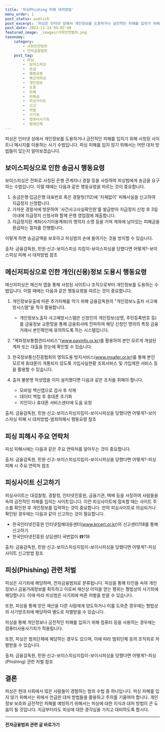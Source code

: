 ```yaml
---
title: '피싱Phishing 피해 대처방법'
menu_order: 1
post_status: publish
post_excerpt: '피싱은 인터넷 상에서 개인정보를 도용하거나 금전적인 피해를 입히기 위해 사칭된 사이트나 메시지를 이용하는 사기 수법입니다. 피싱 피해를 입지 않기 위해서는 어떤 대처 방법들이 있는지 알아보겠습니다.'
post_date: 2023-12-14 04:02:40
featured_image: _images/사회안전범죄.png
taxonomy:
    category:
        - 사회안전범죄
        - 전자금융범죄
    post_tag:
        - 피싱
        -  보이스피싱
        -  송금
        -  행동요령
        -  메신저피싱
        -  개인정보
        -  도용
        -  피해
        -  피해금
        -  피싱사이트
        -  신고
        -  처벌
        -  사기죄
        -  컴퓨터사기죄
        -  범죄단체
---
```



피싱은 인터넷 상에서 개인정보를 도용하거나 금전적인 피해를 입히기 위해 사칭된 사이트나 메시지를 이용하는 사기 수법입니다. 피싱 피해를 입지 않기 위해서는 어떤 대처 방법들이 있는지 알아보겠습니다.

## 보이스피싱으로 인한 송금시 행동요령

보이스피싱은 전화로 사칭된 은행 관계자나 경찰 등을 사칭하여 피싱범에게 송금을 요구하는 수법입니다. 이럴 때에는 다음과 같은 행동요령을 따르는 것이 중요합니다.

1. 송금은행·입금은행 대표번호 혹은 경찰청(112)에 '지체없이' 피해사실을 신고하여 지급정지 신청합니다.
2. 가까운 경찰서에 방문하여 '사건사고사실확인원'를 발급받아 지급정지 신청 후 3일 이내에 지급정지 신청서와 함께 은행 영업점에 제출합니다.
3. 지급정지된 계좌(사기이용계좌)의 명의자 소명 등을 거쳐 계좌에 남아있는 피해금을 환급하는 절차를 진행합니다.

이렇게 하면 송금금액을 보호하고 피싱범의 손에 들어가는 것을 방지할 수 있습니다.

출처: 금융감독원, 민원·신고-보이스피싱 지킴이-보이스피싱을 당했다면 어떻게?-보이스피싱 피해 시 대처방법 참조

## 메신저피싱으로 인한 개인(신용)정보 도용시 행동요령

메신저피싱은 메신저 앱을 통해 사칭된 사이트나 조직으로부터 개인정보를 도용하는 수법입니다. 이럴 때에는 다음과 같은 행동요령을 따르는 것이 중요합니다.

1. 개인정보유출에 따른 추가피해를 막기 위해 금융감독원의 "개인정보노출자 사고예방시스템"을 적극 활용합니다.
   - 개인정보노출자 사고예방시스템은 신청인의 개인정보(성명, 주민등록번호 등)를 금융정보 교환망을 통해 금융회사에 전파하여 해당 신청인 명의의 특정 금융거래시 본인확인에 유의하도록 하는 시스템입니다.

2. "계좌정보통합관리서비스"(www.payinfo.or.kr)를 활용하여 본인 모르게 개설된 계좌 또는 대출을 한눈에 확인할 수 있습니다.

3. 한국정보통신진흥협회의 명의도용 방지서비스(www.msafer.or.kr)를 통해 본인 모르게 휴대폰이 개통되지 않도록 가입사실현황 조회서비스 및 가입제한 서비스 등을 활용할 수 있습니다.

4. 출처 불분명 악성앱을 이미 설치했다면 다음과 같은 조치를 취해야 합니다.
   - 모바일 백신앱으로 검사 후 삭제
   - 데이터 백업 후 휴대폰 초기화
   - 지인이나 휴대폰 서비스센터에 도움 요청

출처: 금융감독원, 민원·신고-보이스피싱지킴이-보이시피싱을 당했다면 어떻게?-보이스피싱 피해 시 대처방법-범죄피해시 행동요령 참조

## 피싱 피해시 주요 연락처

피싱 피해시에는 다음과 같은 주요 연락처를 알아두는 것이 중요합니다.

출처: 금융감독원, 민원·신고-보이스피싱지킴이-보이시피싱을 당했다면 어떻게?-피싱피해 시 주요 연락처 참조

## 피싱사이트 신고하기

피싱사이트는 대검찰청, 경찰청, 인터넷진흥원, 금융기관, 택배 등을 사칭하여 사람들을 속여 금전적인 피해를 입히는 사이트입니다. 이런 피싱사이트에 접속할 때는 사이트 주소를 확인한 후 개인정보를 입력하는 것이 중요합니다. 만약 피싱사이트로 의심되거나 확인된 경우에는 다음과 같이 신고하는 것이 필요합니다.

- 한국인터넷진흥원 인터넷침해대응센터(www.krcert.or.kr)의 신고센터118를 통해 신고하기
- 한국인터넷진흥원 상담센터 국번없이 ☎118

출처: 금융감독원, 민원·신고-보이스피싱지킴이-보이시피싱을 당했다면 어떻게?-피싱사이트 신고방법 참조

## 피싱(Phishing) 관련 처벌

피싱은 사기죄에 해당하며, 전자금융범죄로 분류됩니다. 피싱을 통해 타인을 속여 개인정보나 금융거래정보를 획득하고 이로써 재산상 이익을 얻는 행위는 형법상의 사기죄에 해당합니다. 이에 따라 피싱범은 사기죄에 따른 처벌을 받을 수 있습니다.

또한, 피싱을 통해 얻은 재산을 다른 사람에게 양도하거나 이를 도와준 경우에는 형법상의 사기방조죄에 해당하여 별도로 처벌받을 수 있습니다.

피싱을 통해 개인정보나 금전적인 피해를 입히기 위해 컴퓨터 등을 사용하는 경우에는 컴퓨터사용사기죄가 적용됩니다.

또한, 피싱은 범죄단체에 해당하는 경우도 있으며, 이에 따라 범죄단체 등의 조직죄로 처벌받을 수 있습니다.

출처: 금융감독원, 민원·신고-보이스피싱지킴이-보이시피싱을 당했다면 어떻게?-피싱(Phishing) 관련 처벌 참조

## 결론

피싱은 현대 사회에서 많은 사람들이 경험하는 범죄 수법 중 하나입니다. 피싱 피해를 입지 않기 위해서는 위에서 언급한 대처 방법들을 활용하고 주의를 기울여야 합니다. 개인정보 보호와 금전적인 피해를 예방하기 위해서는 피싱에 대한 지식과 대처 방법이 큰 도움이 될 것입니다. 지금부터라도 피싱에 대한 경각심을 가지고 대비하도록 합시다.
<!-- wp:separator -->
<hr class="wp-block-separator has-alpha-channel-opacity"/>
<!-- /wp:separator -->

<!-- wp:group {"backgroundColor":"base","layout":{"type":"constrained"}} -->
<div class="wp-block-group has-base-background-color has-background"><!-- wp:paragraph {"align":"center","fontSize":"medium"} -->
<p class="has-text-align-center has-large-font-size"><strong>전자금융범죄 관련 글 바로가기</strong></p>
<!-- /wp:paragraph -->


<!-- wp:latest-posts
{"categories":[{"id":30759,"count":19,"description":"","link":"https://uknowlaw.com/category/%ec%a0%84%ec%9e%90%ea%b8%88%ec%9c%b5%eb%b2%94%ec%a3%84/","name":"전자금융범죄","slug":"전자금융범죄","taxonomy":"category","parent":0,"meta":[],"_links":{"self":[{"href":"https://uknowlaw.com/wp-json/wp/v2/categories/30759"}],"collection":[{"href":"https://uknowlaw.com/wp-json/wp/v2/categories"}],"about":[{"href":"https://uknowlaw.com/wp-json/wp/v2/taxonomies/category"}],"wp:post_type":[{"href":"https://uknowlaw.com/wp-json/wp/v2/posts?categories=30759"}],"curies":[{"name":"wp","href":"https://api.w.org/{rel}","templated":true}]}}],"postsToShow":100,"excerptLength":28,"postLayout":"grid","columns":2,"featuredImageAlign":"left","featuredImageSizeSlug":"large","fontSize":"small"} /--></div>
<!-- /wp:group -->